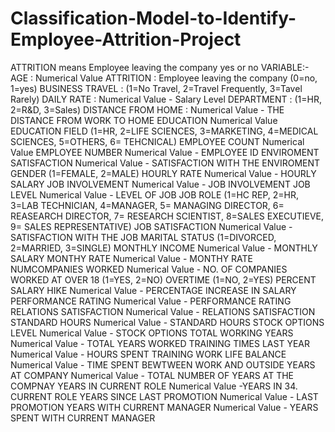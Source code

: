 # Classification-Model-to-Identify-Employee-Attrition-Project
ATTRITION means Employee leaving the company yes or no
VARIABLE:-
AGE : Numerical Value
ATTRITION : Employee leaving the company (0=no, 1=yes)
BUSINESS TRAVEL : (1=No Travel, 2=Travel Frequently, 3=Tavel Rarely)
DAILY RATE : Numerical Value - Salary Level
DEPARTMENT : (1=HR, 2=R&D, 3=Sales)
DISTANCE FROM HOME : Numerical Value - THE DISTANCE FROM WORK TO HOME
EDUCATION Numerical Value
EDUCATION FIELD (1=HR, 2=LIFE SCIENCES, 3=MARKETING, 4=MEDICAL SCIENCES, 5=OTHERS, 6= TEHCNICAL)
EMPLOYEE COUNT Numerical Value
EMPLOYEE NUMBER Numerical Value - EMPLOYEE ID
ENVIROMENT SATISFACTION Numerical Value - SATISFACTION WITH THE ENVIROMENT
GENDER (1=FEMALE, 2=MALE)
HOURLY RATE Numerical Value - HOURLY SALARY
JOB INVOLVEMENT Numerical Value - JOB INVOLVEMENT
JOB LEVEL Numerical Value - LEVEL OF JOB
JOB ROLE (1=HC REP, 2=HR, 3=LAB TECHNICIAN, 4=MANAGER, 5= MANAGING DIRECTOR, 6= REASEARCH DIRECTOR, 7= RESEARCH SCIENTIST, 8=SALES EXECUTIEVE, 9= SALES REPRESENTATIVE)
JOB SATISFACTION Numerical Value - SATISFACTION WITH THE JOB
MARITAL STATUS (1=DIVORCED, 2=MARRIED, 3=SINGLE)
MONTHLY INCOME Numerical Value - MONTHLY SALARY
MONTHY RATE Numerical Value - MONTHY RATE
NUMCOMPANIES WORKED Numerical Value - NO. OF COMPANIES WORKED AT
OVER 18 (1=YES, 2=NO)
OVERTIME (1=NO, 2=YES)
PERCENT SALARY HIKE Numerical Value - PERCENTAGE INCREASE IN SALARY
PERFORMANCE RATING Numerical Value - PERFORMANCE RATING
RELATIONS SATISFACTION Numerical Value - RELATIONS SATISFACTION
STANDARD HOURS Numerical Value - STANDARD HOURS
STOCK OPTIONS LEVEL Numerical Value - STOCK OPTIONS
TOTAL WORKING YEARS Numerical Value - TOTAL YEARS WORKED
TRAINING TIMES LAST YEAR Numerical Value - HOURS SPENT TRAINING
WORK LIFE BALANCE Numerical Value - TIME SPENT BEWTWEEN WORK AND OUTSIDE
YEARS AT COMPANY Numerical Value - TOTAL NUMBER OF YEARS AT THE COMPNAY
YEARS IN CURRENT ROLE Numerical Value -YEARS IN 34. CURRENT ROLE
YEARS SINCE LAST PROMOTION Numerical Value - LAST PROMOTION
YEARS WITH CURRENT MANAGER Numerical Value - YEARS SPENT WITH CURRENT MANAGER
